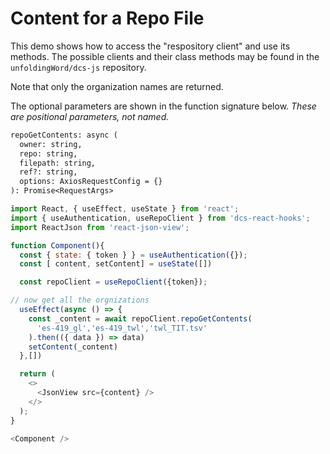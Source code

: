 # Content for a Repo File

This demo shows how to access the "respository client" and use its
methods. The possible clients and their class methods may be found
in the `unfoldingWord/dcs-js` repository.

Note that only the organization names are returned.

The optional parameters are shown in the function signature below.
*These are positional parameters, not named.* 

```txt
repoGetContents: async (
  owner: string, 
  repo: string, 
  filepath: string, 
  ref?: string, 
  options: AxiosRequestConfig = {}
): Promise<RequestArgs> 
```

```js
import React, { useEffect, useState } from 'react';
import { useAuthentication, useRepoClient } from 'dcs-react-hooks';
import ReactJson from 'react-json-view';

function Component(){
  const { state: { token } } = useAuthentication({});
  const [ content, setContent] = useState([])

  const repoClient = useRepoClient({token});

// now get all the orgnizations
  useEffect(async () => {
    const _content = await repoClient.repoGetContents(
      'es-419_gl','es-419_twl','twl_TIT.tsv'
    ).then(({ data }) => data)
    setContent(_content)
  },[])

  return (
    <>
      <JsonView src={content} />
    </>
  );
}

<Component />
```
